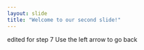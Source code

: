 ```yaml
---
layout: slide
title: "Welcome to our second slide!"
---
```

edited for step 7
Use the left arrow to go back
